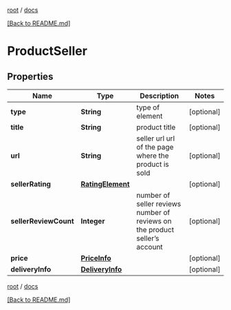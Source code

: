 [root](./../ "root") / [docs](./ "docs")

[[Back to README.md]](./../README.md "[Back to README.md]")

# ProductSeller

## Properties

| Name | Type | Description | Notes |
|------------ | ------------- | ------------- | -------------|
|**type** | **String** | type of element |  [optional] |
|**title** | **String** | product title |  [optional] |
|**url** | **String** | seller url url of the page where the product is sold |  [optional] |
|**sellerRating** | [**RatingElement**](RatingElement.md) |  |  [optional] |
|**sellerReviewCount** | **Integer** | number of seller reviews number of reviews on the product seller’s account |  [optional] |
|**price** | [**PriceInfo**](PriceInfo.md) |  |  [optional] |
|**deliveryInfo** | [**DeliveryInfo**](DeliveryInfo.md) |  |  [optional] |

[root](./../ "root") / [docs](./ "docs")

[[Back to README.md]](./../README.md "[Back to README.md]")